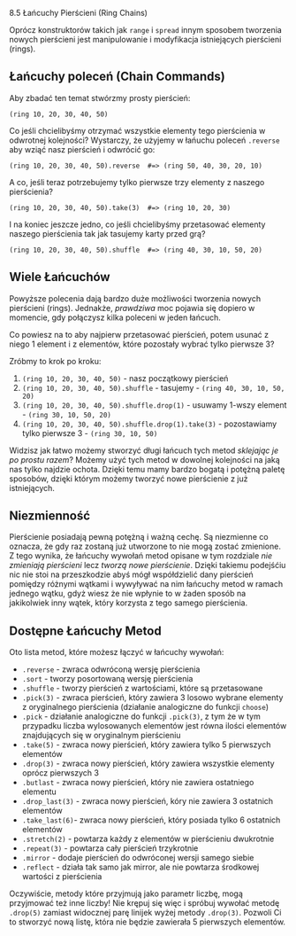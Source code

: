 8.5 Łańcuchy Pierścieni (Ring Chains)

Oprócz konstruktorów takich jak `range` i `spread` innym sposobem 
tworzenia nowych pierścieni jest manipulowanie i modyfikacja istniejących 
pierścieni (rings).

## Łańcuchy poleceń (Chain Commands)

Aby zbadać ten temat stwórzmy prosty pierścień: 

```
(ring 10, 20, 30, 40, 50)
```

Co jeśli chcielibyśmy otrzymać wszystkie elementy tego pierścienia 
w odwrotnej kolejności? Wystarczy, że użyjemy w łańuchu poleceń 
`.reverse` aby wziąć nasz pierścień i odwrócić go:

```
(ring 10, 20, 30, 40, 50).reverse  #=> (ring 50, 40, 30, 20, 10)
```

A co, jeśli teraz potrzebujemy tylko pierwsze trzy elementy 
z naszego pierścienia?

```
(ring 10, 20, 30, 40, 50).take(3)  #=> (ring 10, 20, 30)
```

I na koniec jeszcze jedno, co jeśli chcielibyśmy przetasować 
elementy naszego pierścienia tak jak tasujemy karty przed grą?

```
(ring 10, 20, 30, 40, 50).shuffle  #=> (ring 40, 30, 10, 50, 20)
```

## Wiele Łańcuchów

Powyższe polecenia dają bardzo duże możliwości tworzenia nowych pierścieni (rings). 
Jednakże, *prawdziwa* moc pojawia się dopiero w momencie, gdy połączysz kilka 
poleceni w jeden łańcuch.

Co powiesz na to aby najpierw przetasować pierścień, potem usunać z niego 
1 element i z elementów, które pozostały wybrać tylko pierwsze 3?

Zróbmy to krok po kroku: 

1. `(ring 10, 20, 30, 40, 50)` - nasz początkowy pierścień
2. `(ring 10, 20, 30, 40, 50).shuffle` - tasujemy - `(ring 40, 30, 10, 50, 20)`
3. `(ring 10, 20, 30, 40, 50).shuffle.drop(1)` - usuwamy 1-wszy element - `(ring 30, 10, 50, 20)`
4. `(ring 10, 20, 30, 40, 50).shuffle.drop(1).take(3)` - pozostawiamy tylko pierwsze 3 - `(ring 30, 10, 50)`

Widzisz jak łatwo możemy stworzyć długi łańcuch tych metod  *sklejając 
je po prostu razem*? Możemy użyć tych metod w dowolnej kolejności 
na jaką nas tylko najdzie ochota. Dzięki temu mamy bardzo bogatą 
i potężną paletę sposobów, dzięki którym możemy tworzyć nowe pierścienie 
z już istniejących.

## Niezmienność

Pierścienie posiadają pewną potężną i ważną cechę. Są niezmienne co 
oznacza, że gdy raz zostaną już utworzone to nie mogą zostać zmienione. 
Z tego wynika, że łańcuchy wywołań metod opisane w tym rozdziale 
*nie zmieniają pierścieni* lecz *tworzą nowe pierścienie*. Dzięki takiemu 
podejśćiu nic nie stoi na przeszkodzie abyś mógł współdzielić dany 
pierścień pomiędzy różnymi wątkami i wywyływać na nim łańcuchy metod 
w ramach jednego wątku, gdyż wiesz że nie wpłynie to w żaden sposób 
na jakikolwiek inny wątek, który korzysta z tego samego pierścienia.

## Dostępne Łańcuchy Metod

Oto lista metod, które możesz łączyć w łańcuchy wywołań:

* `.reverse` - zwraca odwróconą wersję pierścienia
* `.sort`    - tworzy posortowaną wersję pierścienia
* `.shuffle` - tworzy pierścień z wartościami, które są przetasowane
* `.pick(3)` - zwraca pierścień, który zawiera 3 losowo wybrane elementy z oryginalnego pierścienia (działanie analogiczne do funkcji `choose`)
* `.pick`    - działanie analogiczne do funkcji `.pick(3)`, z tym że w tym przypadku liczba wylosowanych elementów jest równa ilości elementów znajdujących się w oryginalnym pierścieniu  
* `.take(5)` - zwraca nowy pierścień, który zawiera tylko 5 pierwszych elementów
* `.drop(3)` - zwraca nowy pierścień, który zawiera wszystkie elementy oprócz pierwszych 3 
* `.butlast` - zwraca nowy pierścień, który nie zawiera ostatniego elementu 
* `.drop_last(3)` - zwraca nowy pierścień, kóry nie zawiera 3 ostatnich elementów
* `.take_last(6)`- zwraca nowy pierścień, który posiada tylko 6 ostatnich elementów
* `.stretch(2)` - powtarza każdy z elementów w pierścieniu dwukrotnie
* `.repeat(3)` - powtarza cały pierścień trzykrotnie
* `.mirror` - dodaje pierścień do odwróconej wersji samego siebie
* `.reflect` - działa tak samo jak mirror, ale nie powtarza środkowej wartości z pierścienia

Oczywiście, metody które przyjmują jako parametr liczbę, mogą przyjmować 
też inne liczby! Nie krępuj się więc i spróbuj wywołać metodę `.drop(5)` 
zamiast widocznej parę linijek wyżej metody `.drop(3)`. Pozwoli Ci to stworzyć 
nową listę, która nie będzie zawierała 5 pierwszych elementów.
